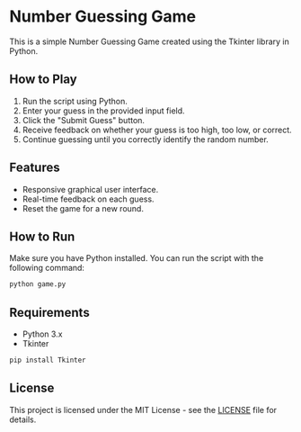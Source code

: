 # Number Guessing Game

This is a simple Number Guessing Game created using the Tkinter library in Python.

## How to Play

1. Run the script using Python.
2. Enter your guess in the provided input field.
3. Click the "Submit Guess" button.
4. Receive feedback on whether your guess is too high, too low, or correct.
5. Continue guessing until you correctly identify the random number.

## Features

- Responsive graphical user interface.
- Real-time feedback on each guess.
- Reset the game for a new round.

## How to Run

Make sure you have Python installed. You can run the script with the following command:

```bash
python game.py
```

## Requirements

- Python 3.x
- Tkinter

```bash
pip install Tkinter
```


## License

This project is licensed under the MIT License - see the [LICENSE](LICENSE) file for details.